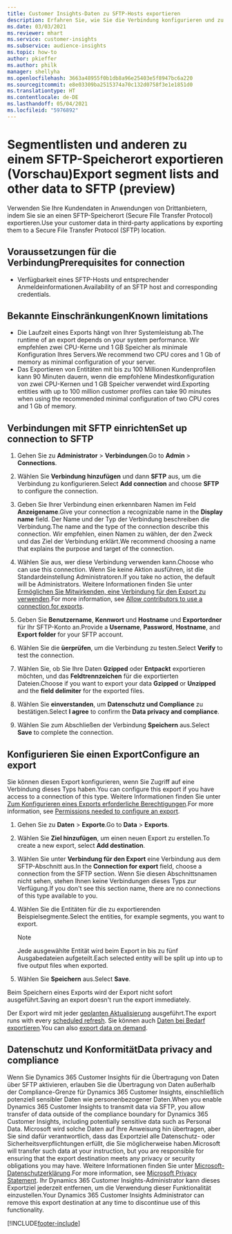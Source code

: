 ```yaml
---
title: Customer Insights-Daten zu SFTP-Hosts exportieren
description: Erfahren Sie, wie Sie die Verbindung konfigurieren und zu einem SFTP-Speicherort exportieren.
ms.date: 03/03/2021
ms.reviewer: mhart
ms.service: customer-insights
ms.subservice: audience-insights
ms.topic: how-to
author: pkieffer
ms.author: philk
manager: shellyha
ms.openlocfilehash: 3663a48955f0b1db8a96e25403e5f8947bc6a220
ms.sourcegitcommit: e8e03309ba2515374a70c132d0758f3e1e1851d0
ms.translationtype: HT
ms.contentlocale: de-DE
ms.lasthandoff: 05/04/2021
ms.locfileid: "5976892"
---
```

# <a name="export-segment-lists-and-other-data-to-sftp-preview"></a><span data-ttu-id="06f86-103">Segmentlisten und anderen zu einem SFTP-Speicherort exportieren (Vorschau)</span><span class="sxs-lookup"><span data-stu-id="06f86-103">Export segment lists and other data to SFTP (preview)</span></span>

<span data-ttu-id="06f86-104">Verwenden Sie Ihre Kundendaten in Anwendungen von Drittanbietern, indem Sie sie an einen SFTP-Speicherort (Secure File Transfer Protocol) exportieren.</span><span class="sxs-lookup"><span data-stu-id="06f86-104">Use your customer data in third-party applications by exporting them to a Secure File Transfer Protocol (SFTP) location.</span></span>

## <a name="prerequisites-for-connection"></a><span data-ttu-id="06f86-105">Voraussetzungen für die Verbindung</span><span class="sxs-lookup"><span data-stu-id="06f86-105">Prerequisites for connection</span></span>

- <span data-ttu-id="06f86-106">Verfügbarkeit eines SFTP-Hosts und entsprechender Anmeldeinformationen.</span><span class="sxs-lookup"><span data-stu-id="06f86-106">Availability of an SFTP host and corresponding credentials.</span></span>

## <a name="known-limitations"></a><span data-ttu-id="06f86-107">Bekannte Einschränkungen</span><span class="sxs-lookup"><span data-stu-id="06f86-107">Known limitations</span></span>

- <span data-ttu-id="06f86-108">Die Laufzeit eines Exports hängt von Ihrer Systemleistung ab.</span><span class="sxs-lookup"><span data-stu-id="06f86-108">The runtime of an export depends on your system performance.</span></span> <span data-ttu-id="06f86-109">Wir empfehlen zwei CPU-Kerne und 1 GB Speicher als minimale Konfiguration Ihres Servers.</span><span class="sxs-lookup"><span data-stu-id="06f86-109">We recommend two CPU cores and 1 Gb of memory as minimal configuration of your server.</span></span> 
- <span data-ttu-id="06f86-110">Das Exportieren von Entitäten mit bis zu 100 Millionen Kundenprofilen kann 90 Minuten dauern, wenn die empfohlene Mindestkonfiguration von zwei CPU-Kernen und 1 GB Speicher verwendet wird.</span><span class="sxs-lookup"><span data-stu-id="06f86-110">Exporting entities with up to 100 million customer profiles can take 90 minutes when using the recommended minimal configuration of two CPU cores and 1 Gb of memory.</span></span> 

## <a name="set-up-connection-to-sftp"></a><span data-ttu-id="06f86-111">Verbindungen mit SFTP einrichten</span><span class="sxs-lookup"><span data-stu-id="06f86-111">Set up connection to SFTP</span></span>

1. <span data-ttu-id="06f86-112">Gehen Sie zu **Administrator** > **Verbindungen**.</span><span class="sxs-lookup"><span data-stu-id="06f86-112">Go to **Admin** > **Connections**.</span></span>

1. <span data-ttu-id="06f86-113">Wählen Sie **Verbindung hinzufügen** und dann **SFTP** aus, um die Verbindung zu konfigurieren.</span><span class="sxs-lookup"><span data-stu-id="06f86-113">Select **Add connection** and choose **SFTP** to configure the connection.</span></span>

1. <span data-ttu-id="06f86-114">Geben Sie Ihrer Verbindung einen erkennbaren Namen im Feld **Anzeigename**.</span><span class="sxs-lookup"><span data-stu-id="06f86-114">Give your connection a recognizable name in the **Display name** field.</span></span> <span data-ttu-id="06f86-115">Der Name und der Typ der Verbindung beschreiben die Verbindung.</span><span class="sxs-lookup"><span data-stu-id="06f86-115">The name and the type of the connection describe this connection.</span></span> <span data-ttu-id="06f86-116">Wir empfehlen, einen Namen zu wählen, der den Zweck und das Ziel der Verbindung erklärt.</span><span class="sxs-lookup"><span data-stu-id="06f86-116">We recommend choosing a name that explains the purpose and target of the connection.</span></span>

1. <span data-ttu-id="06f86-117">Wählen Sie aus, wer diese Verbindung verwenden kann.</span><span class="sxs-lookup"><span data-stu-id="06f86-117">Choose who can use this connection.</span></span> <span data-ttu-id="06f86-118">Wenn Sie keine Aktion ausführen, ist die Standardeinstellung Administratoren.</span><span class="sxs-lookup"><span data-stu-id="06f86-118">If you take no action, the default will be Administrators.</span></span> <span data-ttu-id="06f86-119">Weitere Informationen finden Sie unter [Ermöglichen Sie Mitwirkenden, eine Verbindung für den Export zu verwenden](connections.md#allow-contributors-to-use-a-connection-for-exports).</span><span class="sxs-lookup"><span data-stu-id="06f86-119">For more information, see [Allow contributors to use a connection for exports](connections.md#allow-contributors-to-use-a-connection-for-exports).</span></span>

1. <span data-ttu-id="06f86-120">Geben Sie **Benutzername**, **Kennwort** und **Hostname** und **Exportordner** für Ihr SFTP-Konto an.</span><span class="sxs-lookup"><span data-stu-id="06f86-120">Provide a **Username**, **Password**, **Hostname**, and **Export folder** for your SFTP account.</span></span>

1. <span data-ttu-id="06f86-121">Wählen Sie die **üerprüfen**, um die Verbindung zu testen.</span><span class="sxs-lookup"><span data-stu-id="06f86-121">Select **Verify** to test the connection.</span></span>

1. <span data-ttu-id="06f86-122">Wählen Sie, ob Sie Ihre Daten **Gzipped** oder **Entpackt** exportieren möchten, und das **Feldtrennzeichen** für die exportierten Dateien.</span><span class="sxs-lookup"><span data-stu-id="06f86-122">Choose if you want to export your data **Gzipped** or **Unzipped** and the **field delimiter** for the exported files.</span></span>

1. <span data-ttu-id="06f86-123">Wählen Sie **einverstanden**, um **Datenschutz und Compliance** zu bestätigen.</span><span class="sxs-lookup"><span data-stu-id="06f86-123">Select **I agree** to confirm the **Data privacy and compliance**.</span></span>

1. <span data-ttu-id="06f86-124">Wählen Sie zum Abschließen der Verbindung **Speichern** aus.</span><span class="sxs-lookup"><span data-stu-id="06f86-124">Select **Save** to complete the connection.</span></span>

## <a name="configure-an-export"></a><span data-ttu-id="06f86-125">Konfigurieren Sie einen Export</span><span class="sxs-lookup"><span data-stu-id="06f86-125">Configure an export</span></span>

<span data-ttu-id="06f86-126">Sie können diesen Export konfigurieren, wenn Sie Zugriff auf eine Verbindung dieses Typs haben.</span><span class="sxs-lookup"><span data-stu-id="06f86-126">You can configure this export if you have access to a connection of this type.</span></span> <span data-ttu-id="06f86-127">Weitere Informationen finden Sie unter [Zum Konfigurieren eines Exports erforderliche Berechtigungen](export-destinations.md#set-up-a-new-export).</span><span class="sxs-lookup"><span data-stu-id="06f86-127">For more information, see [Permissions needed to configure an export](export-destinations.md#set-up-a-new-export).</span></span>

1. <span data-ttu-id="06f86-128">Gehen Sie zu **Daten** > **Exporte**.</span><span class="sxs-lookup"><span data-stu-id="06f86-128">Go to **Data** > **Exports**.</span></span>

1. <span data-ttu-id="06f86-129">Wählen Sie **Ziel hinzufügen**, um einen neuen Export zu erstellen.</span><span class="sxs-lookup"><span data-stu-id="06f86-129">To create a new export, select **Add destination**.</span></span>

1. <span data-ttu-id="06f86-130">Wählen Sie unter **Verbindung für den Export** eine Verbindung aus dem SFTP-Abschnitt aus.</span><span class="sxs-lookup"><span data-stu-id="06f86-130">In the **Connection for export** field, choose a connection from the SFTP section.</span></span> <span data-ttu-id="06f86-131">Wenn Sie diesen Abschnittsnamen nicht sehen, stehen Ihnen keine Verbindungen dieses Typs zur Verfügung.</span><span class="sxs-lookup"><span data-stu-id="06f86-131">If you don't see this section name, there are no connections of this type available to you.</span></span>

1. <span data-ttu-id="06f86-132">Wählen Sie die Entitäten für die zu exportierenden Beispielsegmente.</span><span class="sxs-lookup"><span data-stu-id="06f86-132">Select the entities, for example segments, you want to export.</span></span>

   > [!NOTE]
   > <span data-ttu-id="06f86-133">Jede ausgewählte Entität wird beim Export in bis zu fünf Ausgabedateien aufgeteilt.</span><span class="sxs-lookup"><span data-stu-id="06f86-133">Each selected entity will be split up into up to five output files when exported.</span></span> 

1. <span data-ttu-id="06f86-134">Wählen Sie **Speichern** aus.</span><span class="sxs-lookup"><span data-stu-id="06f86-134">Select **Save**.</span></span>

<span data-ttu-id="06f86-135">Beim Speichern eines Exports wird der Export nicht sofort ausgeführt.</span><span class="sxs-lookup"><span data-stu-id="06f86-135">Saving an export doesn't run the export immediately.</span></span>

<span data-ttu-id="06f86-136">Der Export wird mit jeder [geplanten Aktualisierung](system.md#schedule-tab) ausgeführt.</span><span class="sxs-lookup"><span data-stu-id="06f86-136">The export runs with every [scheduled refresh](system.md#schedule-tab).</span></span> <span data-ttu-id="06f86-137">Sie können auch [Daten bei Bedarf exportieren](export-destinations.md#run-exports-on-demand).</span><span class="sxs-lookup"><span data-stu-id="06f86-137">You can also [export data on demand](export-destinations.md#run-exports-on-demand).</span></span> 

## <a name="data-privacy-and-compliance"></a><span data-ttu-id="06f86-138">Datenschutz und Konformität</span><span class="sxs-lookup"><span data-stu-id="06f86-138">Data privacy and compliance</span></span>

<span data-ttu-id="06f86-139">Wenn Sie Dynamics 365 Customer Insights für die Übertragung von Daten über SFTP aktivieren, erlauben Sie die Übertragung von Daten außerhalb der Compliance-Grenze für Dynamics 365 Customer Insights, einschließlich potenziell sensibler Daten wie personenbezogener Daten.</span><span class="sxs-lookup"><span data-stu-id="06f86-139">When you enable Dynamics 365 Customer Insights to transmit data via SFTP, you allow transfer of data outside of the compliance boundary for Dynamics 365 Customer Insights, including potentially sensitive data such as Personal Data.</span></span> <span data-ttu-id="06f86-140">Microsoft wird solche Daten auf Ihre Anweisung hin übertragen, aber Sie sind dafür verantwortlich, dass das Exportziel alle Datenschutz- oder Sicherheitsverpflichtungen erfüllt, die Sie möglicherweise haben.</span><span class="sxs-lookup"><span data-stu-id="06f86-140">Microsoft will transfer such data at your instruction, but you are responsible for ensuring that the export destination meets any privacy or security obligations you may have.</span></span> <span data-ttu-id="06f86-141">Weitere Informationen finden Sie unter [Microsoft-Datenschutzerklärung](https://go.microsoft.com/fwlink/?linkid=396732).</span><span class="sxs-lookup"><span data-stu-id="06f86-141">For more information, see [Microsoft Privacy Statement](https://go.microsoft.com/fwlink/?linkid=396732).</span></span>
<span data-ttu-id="06f86-142">Ihr Dynamics 365 Customer Insights-Administrator kann dieses Exportziel jederzeit entfernen, um die Verwendung dieser Funktionalität einzustellen.</span><span class="sxs-lookup"><span data-stu-id="06f86-142">Your Dynamics 365 Customer Insights Administrator can remove this export destination at any time to discontinue use of this functionality.</span></span>

[!INCLUDE[footer-include](../includes/footer-banner.md)]
